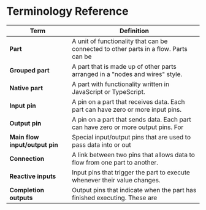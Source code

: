 # Terminology Reference

| Term | Definition |
|------|------------|
| **Part** | A unit of functionality that can be connected to other parts in a flow. Parts can be  |native (with functionality written in JavaScript or TypeScript) or a grouped part, which is a group of other parts arranged in a "nodes and wires" style.
| **Grouped part** | A part that is made up of other parts arranged in a "nodes and wires" style. |
| **Native part** | A part with functionality written in JavaScript or TypeScript. |
| **Input pin** | A pin on a part that receives data. Each part can have zero or more input pins. |
| **Output pin** | A pin on a part that sends data. Each part can have zero or more output pins. For  |example, a "Split array" part might have one input pin for an array and two output pins for the first and second halves of the array.
| **Main flow input/output pin** | Special input/output pins that are used to pass data into or out  |of the main flow. These are typically used to pass data between the main flow and external code (e.g. a user interface).
| **Connection** | A link between two pins that allows data to flow from one part to another. |
| **Reactive inputs** | Input pins that trigger the part to execute whenever their value changes. |
| **Completion outputs** | Output pins that indicate when the part has finished executing. These are  |typically used to coordinate the flow of data between parts